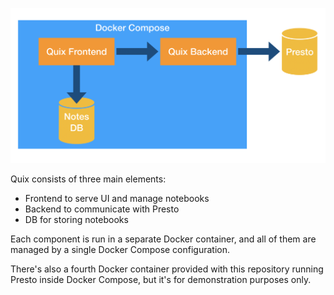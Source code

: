 ![](../screens/architecture.png)

Quix consists of three main elements:

* Frontend to serve UI and manage notebooks
* Backend to communicate with Presto
* DB for storing notebooks

Each component is run in a separate Docker container, and all of them are managed by a single Docker Compose configuration.

There's also a fourth Docker container provided with this repository running Presto inside Docker Compose, but it's for demonstration purposes only.